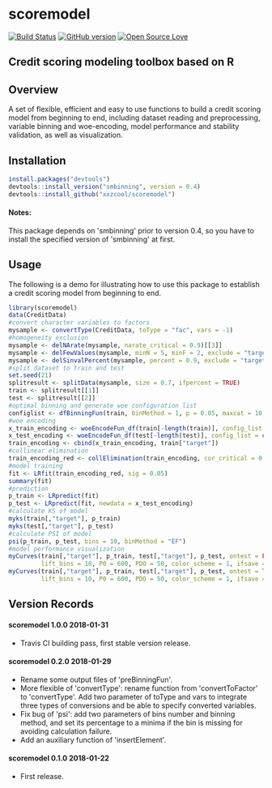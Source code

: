 # scoremodel
[![Build Status](https://travis-ci.org/xxzcool/scoremodel.svg?branch=master)](https://travis-ci.org/xxzcool/scoremodel) [![GitHub version](https://badge.fury.io/gh/xxzcool%2Fscoremodel.svg)](https://badge.fury.io/gh/xxzcool%2Fscoremodel) [![Open Source Love](https://badges.frapsoft.com/os/gpl/gpl.svg?v=102)](https://github.com/xxzcool/scoremodel) 
## Credit scoring modeling toolbox based on R


## Overview
A set of flexible, efficient and easy to use functions to build a credit scoring model from beginning to end, including dataset reading and preprocessing, variable binning and woe-encoding, model performance and stability validation, as well as visualization.


## Installation
```R
install.packages("devtools")
devtools::install_version("smbinning", version = 0.4)
devtools::install_github("xxzcool/scoremodel")
```
#### Notes:
This package depends on 'smbinning' prior to version 0.4, so you have to install the specified version of 'smbinning' at first.


## Usage
The following is a demo for illustrating how to use this package to establish a credit scoring model from beginning to end.

```R
library(scoremodel)
data(CreditData)
#convert character variables to factors
mysample <- convertType(CreditData, toType = "fac", vars = -1)
#homogeneity exclusion
mysample <- delNArate(mysample, narate_critical = 0.9)[[3]]
mysample <- delFewValues(mysample, minN = 5, minF = 2, exclude = "target")
mysample <- delSinvalPercent(mysample, percent = 0.9, exclude = "target")
#split dataset to train and test
set.seed(21)
splitresult <- splitData(mysample, size = 0.7, ifpercent = TRUE)
train <- splitresult[[1]]
test <- splitresult[[2]]
#optimal binning and generate woe configuration list
configlist <- dfBinningFun(train, binMethod = 1, p = 0.05, maxcat = 10, aliquots = 5)
#woe encoding
x_train_encoding <- woeEncodeFun_df(train[-length(train)], config_list = configlist)
x_test_encoding <- woeEncodeFun_df(test[-length(test)], config_list = configlist)
train_encoding <- cbind(x_train_encoding, train["target"])
#collinear elimination
train_encoding_red <- collElimination(train_encoding, cor_critical = 0.8)
#model training
fit <- LRfit(train_encoding_red, sig = 0.05)
summary(fit)
#prediction
p_train <- LRpredict(fit)
p_test <- LRpredict(fit, newdata = x_test_encoding)
#calculate KS of model
myks(train[,"target"], p_train)
myks(test[,"target"], p_test)
#calculate PSI of model
psi(p_train, p_test, bins = 10, binMethod = "EF")
#model performance visualization
myCurves(train[,"target"], p_train, test[,"target"], p_test, ontest = FALSE,
         lift_bins = 10, P0 = 600, PDO = 50, color_scheme = 1, ifsave = FALSE)
myCurves(train[,"target"], p_train, test[,"target"], p_test, ontest = TRUE,
         lift_bins = 10, P0 = 600, PDO = 50, color_scheme = 1, ifsave = FALSE)
```


## Version Records
#### scoremodel 1.0.0 2018-01-31
- Travis CI building pass, first stable version release.

#### scoremodel 0.2.0 2018-01-29
- Rename some output files of 'preBinningFun'.
- More flexible of 'convertType': rename function from 'convertToFactor' to 'convertType'. Add two parameter of toType and vars to integrate three types of conversions and be able to specify converted variables.
- Fix bug of 'psi': add two parameters of bins number and binning method, and set its percentage to a minima if the bin is missing for avoiding calculation failure.
- Add an auxiliary function of 'insertElement'.

#### scoremodel 0.1.0 2018-01-22
- First release.
